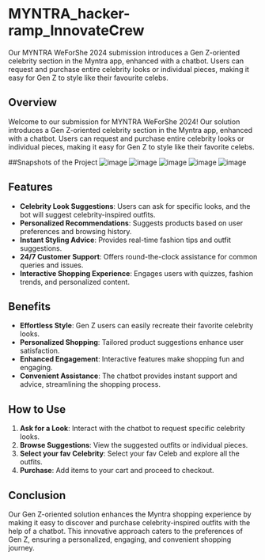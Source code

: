 # MYNTRA_hacker-ramp_InnovateCrew
Our MYNTRA <hacker-ramp> WeForShe 2024 submission introduces a Gen Z-oriented celebrity section in the Myntra app, enhanced with a chatbot. Users can request and purchase entire celebrity looks or individual pieces, making it easy for Gen Z to style like their favourite celebs.

## Overview

Welcome to our submission for MYNTRA <hacker-ramp> WeForShe 2024! Our solution introduces a Gen Z-oriented celebrity section in the Myntra app, enhanced with a chatbot. Users can request and purchase entire celebrity looks or individual pieces, making it easy for Gen Z to style like their favorite celebs.

##Snapshots of the Project
![image](https://github.com/user-attachments/assets/0c968ac2-65ba-4122-96e2-e6aa4d800a30)
![image](https://github.com/user-attachments/assets/5bfe2c1c-dc96-408c-98bb-6ef3aa56b116)
![image](https://github.com/user-attachments/assets/90e2c6d8-9b94-45cd-847a-cffb050adcbe)
![image](https://github.com/user-attachments/assets/d1cc085f-37e0-4b29-973e-8a7c15d75eea)
![image](https://github.com/user-attachments/assets/fec831e6-fcb6-4133-aa4a-f4a4b55e0060)


## Features

- **Celebrity Look Suggestions**: Users can ask for specific looks, and the bot will suggest celebrity-inspired outfits.
- **Personalized Recommendations**: Suggests products based on user preferences and browsing history.
- **Instant Styling Advice**: Provides real-time fashion tips and outfit suggestions.
- **24/7 Customer Support**: Offers round-the-clock assistance for common queries and issues.
- **Interactive Shopping Experience**: Engages users with quizzes, fashion trends, and personalized content.

## Benefits

- **Effortless Style**: Gen Z users can easily recreate their favorite celebrity looks.
- **Personalized Shopping**: Tailored product suggestions enhance user satisfaction.
- **Enhanced Engagement**: Interactive features make shopping fun and engaging.
- **Convenient Assistance**: The chatbot provides instant support and advice, streamlining the shopping process.

## How to Use

1. **Ask for a Look**: Interact with the chatbot to request specific celebrity looks.
3. **Browse Suggestions**: View the suggested outfits or individual pieces.
4. **Select your fav Celebrity**: Select your fav Celeb and explore all the outfits.
6. **Purchase**: Add items to your cart and proceed to checkout.

## Conclusion

Our Gen Z-oriented solution enhances the Myntra shopping experience by making it easy to discover and purchase celebrity-inspired outfits with the help of a chatbot. This innovative approach caters to the preferences of Gen Z, ensuring a personalized, engaging, and convenient shopping journey.
